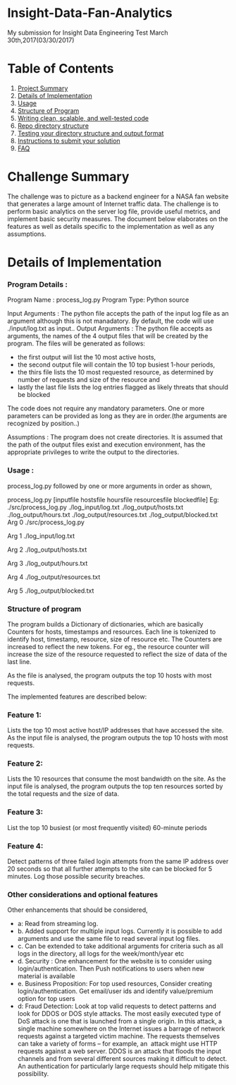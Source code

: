 # Insight-Data-Fan-Analytics
My submission for Insight Data Engineering Test March 30th,2017(03/30/2017)
# Table of Contents
1. [Project Summary](README.md#challenge-summary)
2. [Details of Implementation](README.md#details-of-implementation)
3. [Usage](README.md#usage-summary)
4. [Structure of Program](README.md#structure-of-program)
5. [Writing clean, scalable, and well-tested code](README.md#writing-clean-scalable-and-well-tested-code)
6. [Repo directory structure](README.md#repo-directory-structure)
7. [Testing your directory structure and output format](README.md#testing-your-directory-structure-and-output-format)
8. [Instructions to submit your solution](README.md#instructions-to-submit-your-solution)
9. [FAQ](README.md#faq)


# Challenge Summary

The challenge was to picture as a backend engineer for a NASA fan website that generates a large amount of Internet traffic data.  The challenge is to perform basic analytics on the server log file, provide useful metrics, and implement basic security measures. 
The document below elaborates on the features as well as details specific to the implementation as well as any assumptions.

# Details of Implementation

### Program Details :
Program Name : process_log.py
Program Type: Python source

Input Arguments : The python file accepts the path of the input log file as an argument although this is not manadatory.
By default, the code will use ./input/log.txt as input..
Output Arguments : The python file accepts as arguments, the names of the 4 output files that will be created by the program.
The files will be generated as follows:
- the first output will list the 10 most active hosts, 
- the second output file will contain the 10 top busiest 1-hour periods,
- the thirs file lists the 10 most requested resource, as determined by number of requests and size of the resource and 
- lastly the last file lists the log entries flagged as likely threats that should be blocked

The code does not require any mandatory parameters. One or more parameters can be provided as long as they are in order.(the arguments are recognized by position..)

Assumptions : The program does not create directories. It is assumed that the path of the output files exist and execution environment, has the appropriate privileges to write the output to the directories.

### Usage : 

process_log.py followed by one or more arguments in order as shown,

process_log.py [inputfile hostsfile hoursfile resourcesfile blockedfile]
Eg:  ./src/process_log.py ./log_input/log.txt ./log_output/hosts.txt ./log_output/hours.txt ./log_output/resources.txt ./log_output/blocked.txt
Arg  0 ./src/process_log.py

Arg  1 ./log_input/log.txt

Arg  2 ./log_output/hosts.txt

Arg  3 ./log_output/hours.txt

Arg  4 ./log_output/resources.txt

Arg  5 ./log_output/blocked.txt


### Structure of program

The program builds a Dictionary of dictionaries, which are basically Counters for hosts, timestamps and resources. 
Each line is tokenized to identify host, timestamp, resource, size of resource etc. 
The Counters are increased to reflect the new tokens.
For eg., the resource counter will increase the size of the resource requested to reflect the size of data of the last line. 

As the file is analysed, the program outputs the top 10 hosts with most requests. 

The implemented features are described below: 

### Feature 1: 
Lists the top 10 most active host/IP addresses that have accessed the site. 
As the input file is analysed, the program outputs the top 10 hosts with most requests. 

### Feature 2: 

Lists the 10 resources that consume the most bandwidth on the site.
As the input file is analysed, the program outputs the top ten resources sorted by the total requests and the size of data.

### Feature 3:
List the top 10 busiest (or most frequently visited) 60-minute periods 

### Feature 4: 
Detect patterns of three failed login attempts from the same IP address over 20 seconds so that all further attempts to the site can be blocked for 5 minutes. Log those possible security breaches.


### Other considerations and optional features
Other enhancements that should be considered,
-    a: Read from streaming log. 
-    b. Added support for multiple input logs. Currently it is possible to add arguments and use the same file to read several input log files.
-    c. Can be extended to take additional arguments for criteria such as all logs in the directory, all logs for the week/month/year etc
-    d. Security : One enhancement for the website is to consider using login/authentication.  Then Push notifications to users when new material is available
-    e. Business Proposition: For top used resources, Consider creating login/authentication. Get email/user ids and  identify  value/premium    option for top users
-   d: Fraud Detection: Look at top valid requests to detect patterns and look for DDOS or DOS style attacks. The most easily executed type of DoS attack is one that is launched from a single origin. In this attack, a single machine somewhere on the Internet issues a barrage of network requests against a targeted victim machine. The requests themselves can take a variety of forms – for example, an  attack might use  HTTP requests against a web server. DDOS is an attack that floods the input channels and from several different sources making it difficult to detect. An authentication for particularly large requests should help mitigate this possibility.


